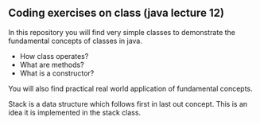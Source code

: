Coding exercises on class (java lecture 12)
---

In this repository you will find very simple classes to demonstrate the fundamental concepts of classes in java.
- How class operates?
- What are methods?
- What is a constructor?

You will also find practical real world application of fundamental concepts.

Stack is a data structure which follows first in last out concept.
This is an idea it is implemented in the stack class.